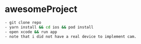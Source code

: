 # awesomeProject

```sh
- git clone repo
- yarn install && cd ios && pod install
- open xcode && run app
- note that i did not have a real device to implement cam.
```
